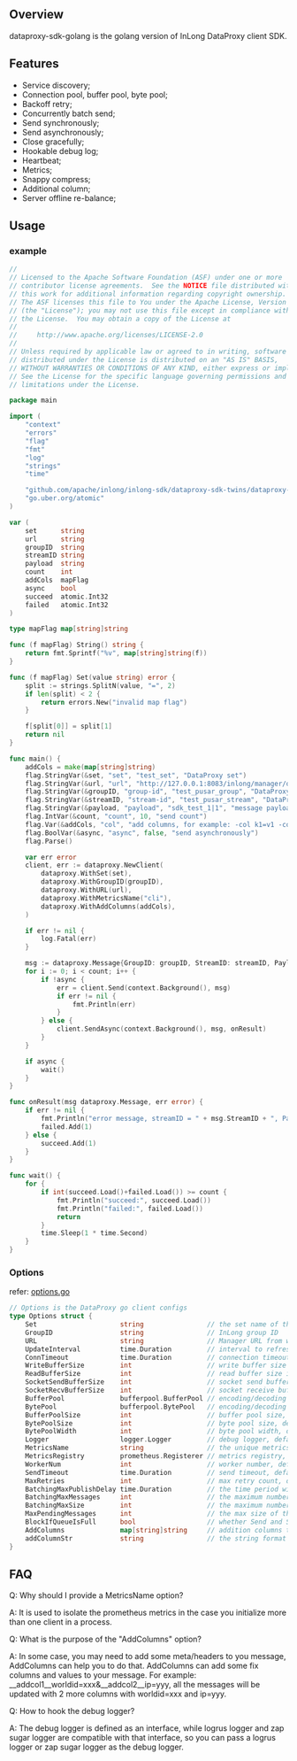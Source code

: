 ## Overview

dataproxy-sdk-golang is the golang version of InLong DataProxy client SDK.

## Features

- Service discovery;
- Connection pool, buffer pool, byte pool;
- Backoff retry;
- Concurrently batch send;
- Send synchronously;
- Send asynchronously;
- Close gracefully;
- Hookable debug log;
- Heartbeat;
- Metrics;
- Snappy compress;
- Additional column;
- Server offline re-balance;

## Usage

### example

``` go
//
// Licensed to the Apache Software Foundation (ASF) under one or more
// contributor license agreements.  See the NOTICE file distributed with
// this work for additional information regarding copyright ownership.
// The ASF licenses this file to You under the Apache License, Version 2.0
// (the "License"); you may not use this file except in compliance with
// the License.  You may obtain a copy of the License at
//
//     http://www.apache.org/licenses/LICENSE-2.0
//
// Unless required by applicable law or agreed to in writing, software
// distributed under the License is distributed on an "AS IS" BASIS,
// WITHOUT WARRANTIES OR CONDITIONS OF ANY KIND, either express or implied.
// See the License for the specific language governing permissions and
// limitations under the License.

package main

import (
	"context"
	"errors"
	"flag"
	"fmt"
	"log"
	"strings"
	"time"

	"github.com/apache/inlong/inlong-sdk/dataproxy-sdk-twins/dataproxy-sdk-golang/dataproxy"
	"go.uber.org/atomic"
)

var (
	set      string
	url      string
	groupID  string
	streamID string
	payload  string
	count    int
	addCols  mapFlag
	async    bool
	succeed  atomic.Int32
	failed   atomic.Int32
)

type mapFlag map[string]string

func (f mapFlag) String() string {
	return fmt.Sprintf("%v", map[string]string(f))
}

func (f mapFlag) Set(value string) error {
	split := strings.SplitN(value, "=", 2)
	if len(split) < 2 {
		return errors.New("invalid map flag")
	}

	f[split[0]] = split[1]
	return nil
}

func main() {
	addCols = make(map[string]string)
	flag.StringVar(&set, "set", "test_set", "DataProxy set")
	flag.StringVar(&url, "url", "http://127.0.0.1:8083/inlong/manager/openapi/dataproxy/getIpList", "DataProxy Manager URL")
	flag.StringVar(&groupID, "group-id", "test_pusar_group", "DataProxy group ID")
	flag.StringVar(&streamID, "stream-id", "test_pusar_stream", "DataProxy stream ID")
	flag.StringVar(&payload, "payload", "sdk_test_1|1", "message payload")
	flag.IntVar(&count, "count", 10, "send count")
	flag.Var(&addCols, "col", "add columns, for example: -col k1=v1 -col k2=v2")
	flag.BoolVar(&async, "async", false, "send asynchronously")
	flag.Parse()

	var err error
	client, err := dataproxy.NewClient(
		dataproxy.WithSet(set),
		dataproxy.WithGroupID(groupID),
		dataproxy.WithURL(url),
		dataproxy.WithMetricsName("cli"),
		dataproxy.WithAddColumns(addCols),
	)

	if err != nil {
		log.Fatal(err)
	}

	msg := dataproxy.Message{GroupID: groupID, StreamID: streamID, Payload: []byte(payload)}
	for i := 0; i < count; i++ {
		if !async {
			err = client.Send(context.Background(), msg)
			if err != nil {
				fmt.Println(err)
			}
		} else {
			client.SendAsync(context.Background(), msg, onResult)
		}
	}

	if async {
		wait()
	}
}

func onResult(msg dataproxy.Message, err error) {
	if err != nil {
		fmt.Println("error message, streamID = " + msg.StreamID + ", Payload = " + string(msg.Payload))
		failed.Add(1)
	} else {
		succeed.Add(1)
	}
}

func wait() {
	for {
		if int(succeed.Load()+failed.Load()) >= count {
			fmt.Println("succeed:", succeed.Load())
			fmt.Println("failed:", failed.Load())
			return
		}
		time.Sleep(1 * time.Second)
	}
}

```

### Options

refer: [options.go](dataproxy/options.go)

``` go
// Options is the DataProxy go client configs
type Options struct {
	Set                     string                // the set name of the server
	GroupID                 string                // InLong group ID
	URL                     string                // Manager URL from where the discoverer to get the endpoint list of a DataProxy cluster
	UpdateInterval          time.Duration         // interval to refresh the endpoint list, default: 5m
	ConnTimeout             time.Duration         // connection timeout: default: 3000ms
	WriteBufferSize         int                   // write buffer size in bytes, default: 16M
	ReadBufferSize          int                   // read buffer size in bytes, default: 16M
	SocketSendBufferSize    int                   // socket send buffer size in bytes, default: 16M
	SocketRecvBufferSize    int                   // socket receive buffer size in bytes, default: 16M
	BufferPool              bufferpool.BufferPool // encoding/decoding buffer pool, if not given, SDK will init a new one
	BytePool                bufferpool.BytePool   // encoding/decoding byte pool, if not given, SDK will init a new one
	BufferPoolSize          int                   // buffer pool size, default: 409600
	BytePoolSize            int                   // byte pool size, default: 409600
	BytePoolWidth           int                   // byte pool width, default: equals to BatchingMaxSize
	Logger                  logger.Logger         // debug logger, default: stdout
	MetricsName             string                // the unique metrics name of this SDK, used to isolate metrics in the case that more than 1 client are initialized in one process
	MetricsRegistry         prometheus.Registerer // metrics registry, default: prometheus.DefaultRegisterer
	WorkerNum               int                   // worker number, default: 8
	SendTimeout             time.Duration         // send timeout, default: 30000ms
	MaxRetries              int                   // max retry count, default: 2
	BatchingMaxPublishDelay time.Duration         // the time period within which the messages sent will be batched, default: 10ms
	BatchingMaxMessages     int                   // the maximum number of messages permitted in a batch, default: 10
	BatchingMaxSize         int                   // the maximum number of bytes permitted in a batch, default: 4K
	MaxPendingMessages      int                   // the max size of the queue holding the messages pending to receive an acknowledgment from the broker, default: 409600
	BlockIfQueueIsFull      bool                  // whether Send and SendAsync block if producer's message queue is full, default: false
	AddColumns              map[string]string     // addition columns to add to the message, for example: __addcol1__worldid=xxx&__addcol2__ip=yyy, all the message will be added 2 more columns with worldid=xxx and ip=yyy
	addColumnStr            string                // the string format of the AddColumns, just a cache, used internal
}
```

## FAQ

Q: Why should I provide a MetricsName option?

A: It is used to isolate the prometheus metrics in the case you initialize more than one client in a process.

Q: What is the purpose of the "AddColumns" option?

A: In some case, you may need to add some meta/headers to you message, AddColumns can help you to do that. AddColumns can add some fix columns and values to your message. For example: \_\_addcol1\_\_worldid=xxx&\_\_addcol2\_\_ip=yyy, all the messages will be updated with 2 more columns with worldid=xxx and ip=yyy.

Q: How to hook the debug logger?

A: The debug logger is defined as an interface, while logrus logger and zap sugar logger are compatible with that interface, so you can pass a logrus logger or zap sugar logger as the debug logger.

